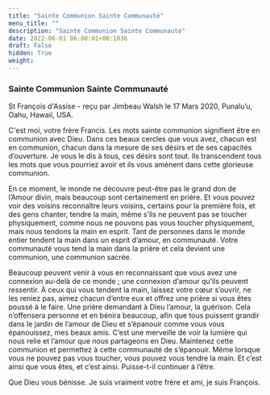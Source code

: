 ```yaml
---
title: "Sainte Communion Sainte Communauté"
menu_title: ""
description: "Sainte Communion Sainte Communauté"
date: 2022-06-01 06:00:01+00:1036
draft: False
hidden: True
weight:
---
```

### Sainte Communion Sainte Communauté

St François d'Assise - reçu par Jimbeau Walsh le 17 Mars 2020, Punalu’u, Oahu, Hawaii, USA.

C'est moi, votre frère Francis. Les mots sainte communion signifient être en communion avec Dieu. Dans ces beaux cercles que vous avez, chacun est en communion, chacun dans la mesure de ses désirs et de ses capacités d’ouverture. Je vous le dis à tous, ces désirs sont tout. Ils transcendent tous les mots que vous pourriez avoir et ils vous amènent dans cette glorieuse communion.

En ce moment, le monde ne découvre peut-être pas le grand don de l’Amour divin, mais beaucoup sont certainement en prière. Et vous pouvez voir des voisins reconnaître leurs voisins, certains pour la première fois, et des gens chanter, tendre la main, même s’ils ne peuvent pas se toucher physiquement, comme nous ne pouvons pas vous toucher physiquement, mais nous tendons la main en esprit. Tant de personnes dans le monde entier tendent la main dans un esprit d’amour, en communauté. Votre communauté vous tend la main dans la prière et cela devient une communion, une communion sacrée.

Beaucoup peuvent venir à vous en reconnaissant que vous avez une connexion au-delà de ce monde ; une connexion d’amour qu’ils peuvent ressentir. À ceux qui vous tendent la main, laissez votre cœur s’ouvrir, ne les reniez pas, aimez chacun d’entre eux et offrez une prière si vous êtes poussé à le faire. Une prière demandant à Dieu l’amour, la guérison. Cela n’offensera personne et en bénira beaucoup, afin que tous puissent grandir dans le jardin de l’amour de Dieu et s’épanouir comme vous vous épanouissez, mes beaux amis. C’est une merveille de voir la lumière qui nous relie et l’amour que nous partageons en Dieu. Maintenez cette communion et permettez à cette communauté de s’épanouir. Même lorsque vous ne pouvez pas vous toucher, vous pouvez vous tendre la main. Et c’est ainsi que vous êtes, et c’est ainsi. Puisse-t-il continuer à l’être.

Que Dieu vous bénisse. Je suis vraiment votre frère et ami, je suis François.
